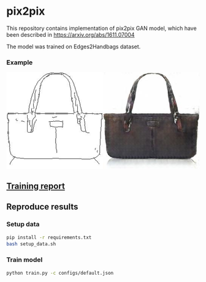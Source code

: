 # pix2pix

This repository contains implementation of pix2pix GAN model, which have been described in https://arxiv.org/abs/1611.07004

The model was trained on Edges2Handbags dataset.

### Example
![](example.jpg)

## [Training report](https://wandb.ai/k_sizov/pix2pix/reports/pix2pix-training-report--VmlldzozMTc1ODU4)

## Reproduce results
### Setup data
```bash
pip install -r requirements.txt
bash setup_data.sh
```

### Train model
```bash
python train.py -c configs/default.json
```